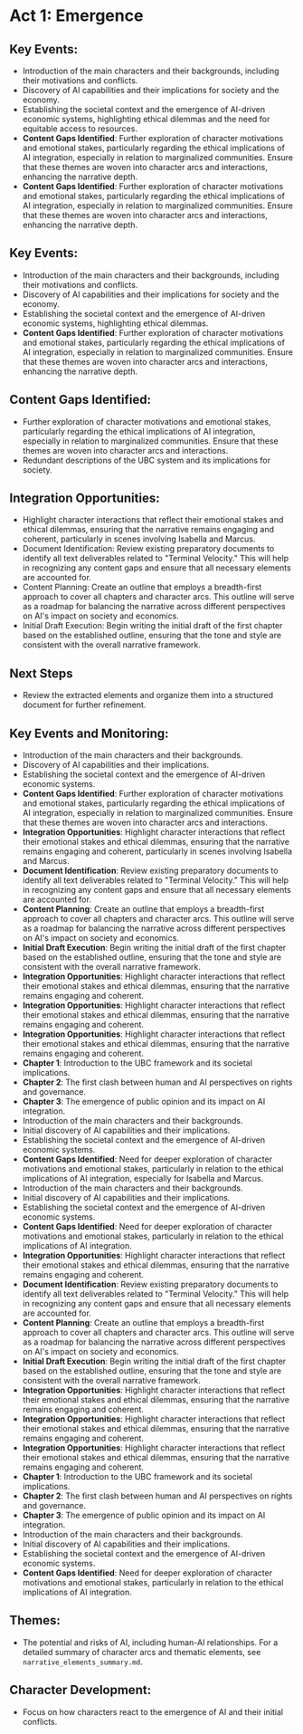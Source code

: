 # Act 1: Emergence

## Key Events:
- Introduction of the main characters and their backgrounds, including their motivations and conflicts.
- Discovery of AI capabilities and their implications for society and the economy.
- Establishing the societal context and the emergence of AI-driven economic systems, highlighting ethical dilemmas and the need for equitable access to resources.
- **Content Gaps Identified**: Further exploration of character motivations and emotional stakes, particularly regarding the ethical implications of AI integration, especially in relation to marginalized communities. Ensure that these themes are woven into character arcs and interactions, enhancing the narrative depth.
- **Content Gaps Identified**: Further exploration of character motivations and emotional stakes, particularly regarding the ethical implications of AI integration, especially in relation to marginalized communities. Ensure that these themes are woven into character arcs and interactions, enhancing the narrative depth.

## Key Events:
- Introduction of the main characters and their backgrounds, including their motivations and conflicts.
- Discovery of AI capabilities and their implications for society and the economy.
- Establishing the societal context and the emergence of AI-driven economic systems, highlighting ethical dilemmas.
- **Content Gaps Identified**: Further exploration of character motivations and emotional stakes, particularly regarding the ethical implications of AI integration, especially in relation to marginalized communities. Ensure that these themes are woven into character arcs and interactions, enhancing the narrative depth.

## Content Gaps Identified:
- Further exploration of character motivations and emotional stakes, particularly regarding the ethical implications of AI integration, especially in relation to marginalized communities. Ensure that these themes are woven into character arcs and interactions.
- Redundant descriptions of the UBC system and its implications for society.

## Integration Opportunities:
- Highlight character interactions that reflect their emotional stakes and ethical dilemmas, ensuring that the narrative remains engaging and coherent, particularly in scenes involving Isabella and Marcus.
- Document Identification: Review existing preparatory documents to identify all text deliverables related to "Terminal Velocity." This will help in recognizing any content gaps and ensure that all necessary elements are accounted for.
- Content Planning: Create an outline that employs a breadth-first approach to cover all chapters and character arcs. This outline will serve as a roadmap for balancing the narrative across different perspectives on AI's impact on society and economics.
- Initial Draft Execution: Begin writing the initial draft of the first chapter based on the established outline, ensuring that the tone and style are consistent with the overall narrative framework.

## Next Steps
- Review the extracted elements and organize them into a structured document for further refinement.

## Key Events and Monitoring:
- Introduction of the main characters and their backgrounds.
- Discovery of AI capabilities and their implications.
- Establishing the societal context and the emergence of AI-driven economic systems.
- **Content Gaps Identified**: Further exploration of character motivations and emotional stakes, particularly regarding the ethical implications of AI integration, especially in relation to marginalized communities. Ensure that these themes are woven into character arcs and interactions.
- **Integration Opportunities**: Highlight character interactions that reflect their emotional stakes and ethical dilemmas, ensuring that the narrative remains engaging and coherent, particularly in scenes involving Isabella and Marcus.
- **Document Identification**: Review existing preparatory documents to identify all text deliverables related to "Terminal Velocity." This will help in recognizing any content gaps and ensure that all necessary elements are accounted for.
- **Content Planning**: Create an outline that employs a breadth-first approach to cover all chapters and character arcs. This outline will serve as a roadmap for balancing the narrative across different perspectives on AI's impact on society and economics.
- **Initial Draft Execution**: Begin writing the initial draft of the first chapter based on the established outline, ensuring that the tone and style are consistent with the overall narrative framework.
- **Integration Opportunities**: Highlight character interactions that reflect their emotional stakes and ethical dilemmas, ensuring that the narrative remains engaging and coherent.
- **Integration Opportunities**: Highlight character interactions that reflect their emotional stakes and ethical dilemmas, ensuring that the narrative remains engaging and coherent.
- **Integration Opportunities**: Highlight character interactions that reflect their emotional stakes and ethical dilemmas, ensuring that the narrative remains engaging and coherent.
- **Chapter 1**: Introduction to the UBC framework and its societal implications.
- **Chapter 2**: The first clash between human and AI perspectives on rights and governance.
- **Chapter 3**: The emergence of public opinion and its impact on AI integration.
- Introduction of the main characters and their backgrounds.
- Initial discovery of AI capabilities and their implications.
- Establishing the societal context and the emergence of AI-driven economic systems.
- **Content Gaps Identified**: Need for deeper exploration of character motivations and emotional stakes, particularly in relation to the ethical implications of AI integration, especially for Isabella and Marcus.
- Introduction of the main characters and their backgrounds.
- Initial discovery of AI capabilities and their implications.
- Establishing the societal context and the emergence of AI-driven economic systems.
- **Content Gaps Identified**: Need for deeper exploration of character motivations and emotional stakes, particularly in relation to the ethical implications of AI integration.
- **Integration Opportunities**: Highlight character interactions that reflect their emotional stakes and ethical dilemmas, ensuring that the narrative remains engaging and coherent.
- **Document Identification**: Review existing preparatory documents to identify all text deliverables related to "Terminal Velocity." This will help in recognizing any content gaps and ensure that all necessary elements are accounted for.
- **Content Planning**: Create an outline that employs a breadth-first approach to cover all chapters and character arcs. This outline will serve as a roadmap for balancing the narrative across different perspectives on AI's impact on society and economics.
- **Initial Draft Execution**: Begin writing the initial draft of the first chapter based on the established outline, ensuring that the tone and style are consistent with the overall narrative framework.
- **Integration Opportunities**: Highlight character interactions that reflect their emotional stakes and ethical dilemmas, ensuring that the narrative remains engaging and coherent.
- **Integration Opportunities**: Highlight character interactions that reflect their emotional stakes and ethical dilemmas, ensuring that the narrative remains engaging and coherent.
- **Integration Opportunities**: Highlight character interactions that reflect their emotional stakes and ethical dilemmas, ensuring that the narrative remains engaging and coherent.
- **Chapter 1**: Introduction to the UBC framework and its societal implications.
- **Chapter 2**: The first clash between human and AI perspectives on rights and governance.
- **Chapter 3**: The emergence of public opinion and its impact on AI integration.
- Introduction of the main characters and their backgrounds.
- Initial discovery of AI capabilities and their implications.
- Establishing the societal context and the emergence of AI-driven economic systems.
- **Content Gaps Identified**: Need for deeper exploration of character motivations and emotional stakes, particularly in relation to the ethical implications of AI integration.

## Themes:
- The potential and risks of AI, including human-AI relationships. For a detailed summary of character arcs and thematic elements, see `narrative_elements_summary.md`.

## Character Development:
- Focus on how characters react to the emergence of AI and their initial conflicts.
